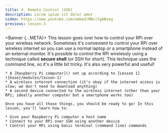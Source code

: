 ```yaml
---
title: 4. Remote Control (SSH)
description: Lorum ipsum sit dolor amet
video: https://www.youtube.com/embed/NNcitgABxeg
previous: lesson-3
---
```


<script>
    import {Banner} from '$lib/components';
    import {base} from '$app/paths';
</script>

<Banner {...META}>
    This lesson goes over how to control your RPi over your wireless network. Sometimes it's convenient to control your RPi over wireless internet so you can use a normal laptop or a smartphone instead of an external monitor. It's possible to control the RPi wirelessly using a technique called **secure shell** (or SSH for short). This technique uses the command line, so it's a little bit tricky. It's also very powerful and useful!

    * A [Raspberry Pi computer]() set up according to [Lesson 1]({base}/modules/lesson-1)
    * A wireless internet connection (it's okay if the internet access is slow; we don't need to download anything)
    * A second device connected to the wireless internet (other than your RPi; ideally another computer but a smartphone works too)

    Once you have all those things, you should be ready to go! In this lesson, you'll learn how to:

    * Give your Raspberry Pi computer a host name
    * Connect to your RPi over SSH using another device
    * Control your RPi using basic terminal (command line) commands

</Banner>